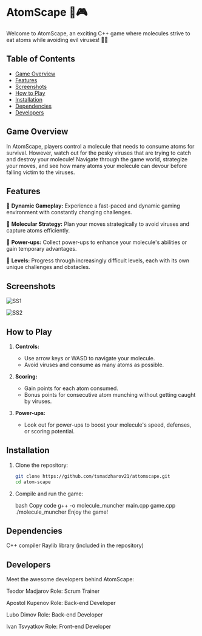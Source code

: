 # AtomScape 🧪🎮

Welcome to AtomScape, an exciting C++ game where molecules strive to eat atoms while avoiding evil viruses! 🦠💥


## Table of Contents
- [Game Overview](#game-overview)
- [Features](#features)
- [Screenshots](#screenshots)
- [How to Play](#how-to-play)
- [Installation](#installation)
- [Dependencies](#dependencies)
- [Developers](#developers)

## Game Overview

In AtomScape, players control a molecule that needs to consume atoms for survival. However, watch out for the pesky viruses that are trying to catch and destroy your molecule! Navigate through the game world, strategize your moves, and see how many atoms your molecule can devour before falling victim to the viruses.

## Features

🌌 **Dynamic Gameplay:** Experience a fast-paced and dynamic gaming environment with constantly changing challenges.

🧬 **Molecular Strategy:** Plan your moves strategically to avoid viruses and capture atoms efficiently.

🎉 **Power-ups:** Collect power-ups to enhance your molecule's abilities or gain temporary advantages.

🚀 **Levels:** Progress through increasingly difficult levels, each with its own unique challenges and obstacles.

## Screenshots

<img
  src="..\..\assets\images\screenshots\screenshot1"
  alt="SS1"
  style="display: inline-block; margin: 0 auto; max-width: 300px">

  <img
  src="..\..\assets\images\screenshots\screenshot1"
  alt="SS2"
  style="display: inline-block; margin: 0 auto; max-width: 300px">

## How to Play

1. **Controls:**
   - Use arrow keys or WASD to navigate your molecule.
   - Avoid viruses and consume as many atoms as possible.

2. **Scoring:**
   - Gain points for each atom consumed.
   - Bonus points for consecutive atom munching without getting caught by viruses.

3. **Power-ups:**
   - Look out for power-ups to boost your molecule's speed, defenses, or scoring potential.

## Installation

1. Clone the repository:
   ```bash
   git clone https://github.com/tsmadzharov21/attomscape.git
   cd atom-scape
2. Compile and run the game:

   bash
   Copy code
   g++ -o molecule_muncher main.cpp game.cpp
   ./molecule_muncher
   Enjoy the game!

## Dependencies

  C++ compiler
  Raylib library (included in the repository)

## Developers

Meet the awesome developers behind AtomScape:

 Teodor Madjarov
 Role: Scrum Trainer
 
 Apostol Kupenov
 Role: Back-end Developer

 Lubo Dimov
 Role: Back-end Developer

 Ivan Tsvyatkov
 Role: Front-end Developer

